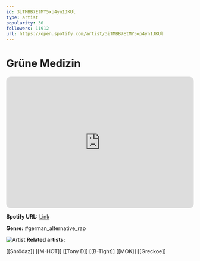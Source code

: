 ```yaml
---
id: 3iTMBB7EtMY5xp4yn1JKUl
type: artist
popularity: 30
followers: 11912
url: https://open.spotify.com/artist/3iTMBB7EtMY5xp4yn1JKUl
---
```

# Grüne Medizin

<iframe style="border-radius:12px" src="https://open.spotify.com/embed/artist/3iTMBB7EtMY5xp4yn1JKUl" width="100%" height="352" frameBorder="0" allowfullscreen="" allow="autoplay; clipboard-write; encrypted-media; fullscreen; picture-in-picture" loading="lazy"></iframe>

**Spotify URL:** [Link](https://open.spotify.com/artist/3iTMBB7EtMY5xp4yn1JKUl)

**Genre:**  #german_alternative_rap

![Artist](https://i.scdn.co/image/ab67616d0000b27306a89dceb14340ef50404040)
**Related artists:**

[[Shrödaz]]
[[M-HOT]]
[[Tony D]]
[[B-Tight]]
[[MOK]]
[[Greckoe]]
